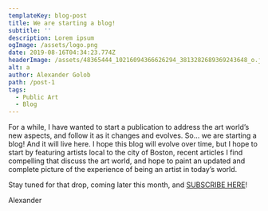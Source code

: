 ```yaml
---
templateKey: blog-post
title: We are starting a blog!
subtitle: ''
description: Lorem ipsum
ogImage: /assets/logo.png
date: 2019-08-16T04:34:23.774Z
headerImage: /assets/48365444_10216094366626294_3813282689369243648_o.jpg
alt: a
author: Alexander Golob
path: /post-1
tags:
  - Public Art
  - Blog
---
```

For a while, I have wanted to start a publication to address the art world’s new aspects, and follow it as it changes and evolves. So… we are starting a blog! And it will live here. I hope this blog will evolve over time, but I hope to start by featuring artists local to the city of Boston, recent articles I find compelling that discuss the art world, and hope to paint an updated and complete picture of the experience of being an artist in today’s world. 



Stay tuned for that drop, coming later this month, and [SUBSCRIBE HERE](https://alexander-golob.netlify.com/subscribe)!



Alexander
